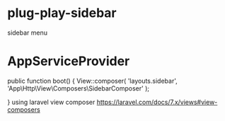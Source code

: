 # plug-play-sidebar
sidebar menu

# AppServiceProvider
public function boot()
{
    View::composer(
        'layouts.sidebar', 'App\Http\View\Composers\SidebarComposer'
    );

}
using laravel view composer https://laravel.com/docs/7.x/views#view-composers
